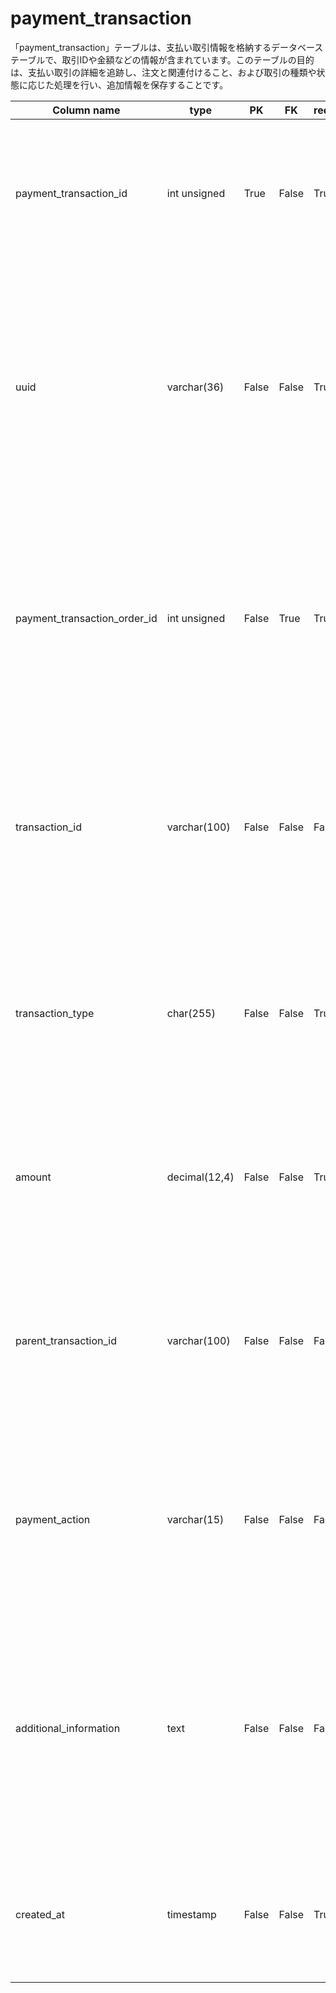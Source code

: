 # payment_transaction
「payment_transaction」テーブルは、支払い取引情報を格納するデータベーステーブルで、取引IDや金額などの情報が含まれています。このテーブルの目的は、支払い取引の詳細を追跡し、注文と関連付けること、および取引の種類や状態に応じた処理を行い、追加情報を保存することです。

| Column name | type | PK | FK | required | description | code_reference |
| --- | --- | --- | --- | --- | --- | --- |
| payment_transaction_id | int unsigned | True | False | True | <br><br>「payment_transaction_id」列は、支払い取引テーブルの主キーとして機能し、他のテーブルとの関係を確立するために使用されます。この列は、「payment_transaction_order_id」列や他のテーブルとリンクするために使用されます。 | [link](../references/payment_transaction_payment_transaction_id.md) |
| uuid | varchar(36) | False | False | True | <br><br>「payment_transaction」テーブルの「uuid」列は、各行のユニークな識別子として機能します。この列は、varchar（36）でNOT NULL制約と、replace（uuid（）、'-''）のデフォルト値が設定されています。また、一意性を確保するためにUNIQUE KEYが割り当てられています。バージョン1.0.0では、新しい行ごとにランダムなUUIDが自動的に生成され挿入されますが、バージョン1.0.1ではALTER TABLEを使用してUUIDが生成され、各行のユニークな識別子として機能します。 | [link](../references/payment_transaction_uuid.md) |
| payment_transaction_order_id | int unsigned | False | True | True | <br><br>「payment_transaction_order_id」列は、支払いトランザクションを関連付けられた注文にリンクする外部キーとして「payment_transaction」テーブルに存在します。この列は、特定の注文に関連する支払いトランザクションを検索したり、新しい支払いトランザクションを作成したり、注文の支払い状況を更新するために使用されます。また、テーブルから支払いトランザクションを取得する条件としても使用されます。 | [link](../references/payment_transaction_payment_transaction_order_id.md) |
| transaction_id | varchar(100) | False | False | False | <br><br>「payment_transaction」テーブルの「transaction_id」列は、各トランザクションの一意の識別子として機能し、重複エントリーを防止するためのUNIQUE KEYとして使用されます。この列は、PayPalおよびStripe APIからのトランザクションIDを格納するために使用され、また「order_activity」テーブルのレコードを識別するためにも使用されます。 | [link](../references/payment_transaction_transaction_id.md) |
| transaction_type | char(255) | False | False | True | <br><br>「transaction_type（取引タイプ）」列は、「payment_transaction（支払い取引）」テーブルで使用され、オンラインまたはオフラインなどの支払い取引の種類を示し、承認、キャプチャ、返金されたかどうかを示します。この列は、異なる種類の支払い取引を区別し、各種類に適切な処理を決定するために使用されます。 | [link](../references/payment_transaction_transaction_type.md) |
| amount | decimal(12,4) | False | False | True | <br><br>「amount（金額）」列は、「payment_transaction（支払い取引）」テーブル内で、各取引の支払い金額を表します。この列は、取引の詳細を表示し、支払い情報を追跡し、PayPal、Stripe、代金引換などのさまざまな支払い方法の支払い金額を保存するために使用されます。 | [link](../references/payment_transaction_amount.md) |
| parent_transaction_id | varchar(100) | False | False | False | <br><br>「parent_transaction_id」列は、「payment_transaction」テーブルにおいて、支払いトランザクションの親トランザクションのIDを格納する列です。この列は、返金トランザクションの場合など、支払いトランザクションが親トランザクションに関連する場合にのみ使用されます。親トランザクションIDは、元の支払いトランザクションのIDです。 | [link](../references/payment_transaction_parent_transaction_id.md) |
| payment_action | varchar(15) | False | False | False | <br><br>「payment_transaction」テーブルの「payment_action」列は、トランザクションの支払いアクション（キャプチャ、承認、返金など）を示すために使用されます。この列は、支払いの状態に応じて「キャプチャ」や「承認」などの値を挿入するために使用され、支払いトランザクションの種類を識別するために使用されます。 | [link](../references/payment_transaction_payment_action.md) |
| additional_information | text | False | False | False | <br><br>「additional_information」カラムは、「payment_transaction」テーブルで支払いトランザクションに関連する追加情報を保存するために使用されます。このカラムは、PayPalのAPIから返されたJSON形式のデータを保存するために使用され、注文ID、トランザクションID、金額、通貨、ステータス、および支払いアクションなどの詳細を含みます。また、クレジットカード番号や有効期限など、支払いトランザクションに関連する追加情報も含まれる場合があります。 | [link](../references/payment_transaction_additional_information.md) |
| created_at | timestamp | False | False | True | <br><br>「payment_transaction」テーブルの「created_at」列は、新しい支払いトランザクションが作成された日時と更新された日時を記録します。この列は、テーブル内の支払いトランザクションの作成と更新時間を追跡するために使用されます。 | [link](../references/payment_transaction_created_at.md) |
